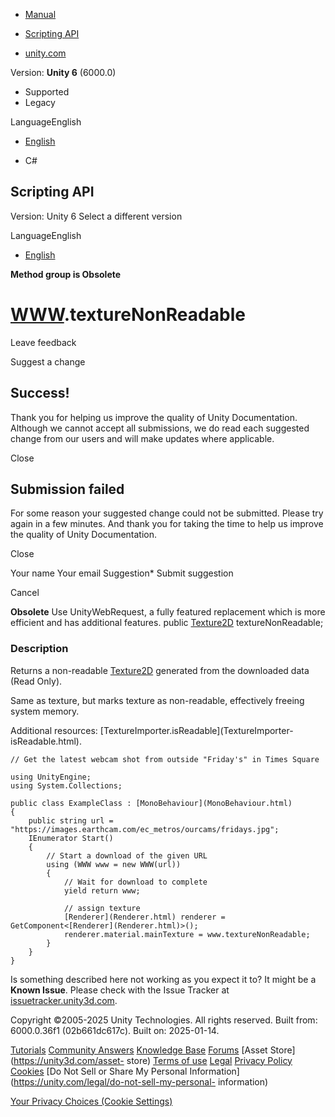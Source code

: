[ ]()

  * [Manual](../Manual/index.html)
  * [Scripting API](../ScriptReference/index.html)

  * [unity.com](https://unity.com/)

Version: **Unity 6** (6000.0)

  * Supported
  * Legacy

LanguageEnglish

  * [English]()

  * C#

[ ](https://docs.unity3d.com)

## Scripting API

Version: Unity 6 Select a different version

LanguageEnglish

  * [English]()

**Method group is Obsolete**  

#  [WWW](WWW.html).textureNonReadable

Leave feedback

Suggest a change

## Success!

Thank you for helping us improve the quality of Unity Documentation. Although
we cannot accept all submissions, we do read each suggested change from our
users and will make updates where applicable.

Close

## Submission failed

For some reason your suggested change could not be submitted. Please <a>try
again</a> in a few minutes. And thank you for taking the time to help us
improve the quality of Unity Documentation.

Close

Your name Your email Suggestion* Submit suggestion

Cancel

[ ]()

**Obsolete** Use UnityWebRequest, a fully featured replacement which is more
efficient and has additional features. public [Texture2D](Texture2D.html)
textureNonReadable;

### Description

Returns a non-readable [Texture2D](Texture2D.html) generated from the
downloaded data (Read Only).

Same as texture, but marks texture as non-readable, effectively freeing system
memory.  
  
Additional resources: [TextureImporter.isReadable](TextureImporter-
isReadable.html).

    
    
    // Get the latest webcam shot from outside "Friday's" in Times Square  
      
    using UnityEngine;
    using System.Collections;  
      
    public class ExampleClass : [MonoBehaviour](MonoBehaviour.html)
    {
        public string url = "https://images.earthcam.com/ec_metros/ourcams/fridays.jpg";
        IEnumerator Start()
        {
            // Start a download of the given URL
            using (WWW www = new WWW(url))
            {
                // Wait for download to complete
                yield return www;  
      
                // assign texture
                [Renderer](Renderer.html) renderer = GetComponent<[Renderer](Renderer.html)>();
                renderer.material.mainTexture = www.textureNonReadable;
            }
        }
    }
    

Is something described here not working as you expect it to? It might be a
**Known Issue**. Please check with the Issue Tracker at
[issuetracker.unity3d.com](https://issuetracker.unity3d.com).

Copyright ©2005-2025 Unity Technologies. All rights reserved. Built from:
6000.0.36f1 (02b661dc617c). Built on: 2025-01-14.

[Tutorials](https://unity3d.com/learn) [Community
Answers](https://answers.unity3d.com) [Knowledge
Base](https://support.unity3d.com/hc/en-us)
[Forums](https://forum.unity3d.com) [Asset Store](https://unity3d.com/asset-
store) [Terms of use](https://docs.unity3d.com/Manual/TermsOfUse.html)
[Legal](https://unity.com/legal) [Privacy
Policy](https://unity.com/legal/privacy-policy)
[Cookies](https://unity.com/legal/cookie-policy) [Do Not Sell or Share My
Personal Information](https://unity.com/legal/do-not-sell-my-personal-
information)

[Your Privacy Choices (Cookie Settings)](javascript:void\(0\);)

